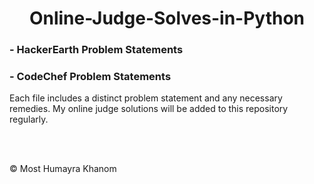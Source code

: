 
<div align="center">
  <h1>Online-Judge-Solves-in-Python</h1>
</div>


 <h3>- HackerEarth Problem Statements</h3>
 <h3>- CodeChef Problem Statements</h3>
 

 <p>Each file includes a distinct problem statement and any necessary remedies. My online judge solutions will be added to this repository regularly.</p>
 
 </br>
 </br>

© Most Humayra Khanom
</div>
